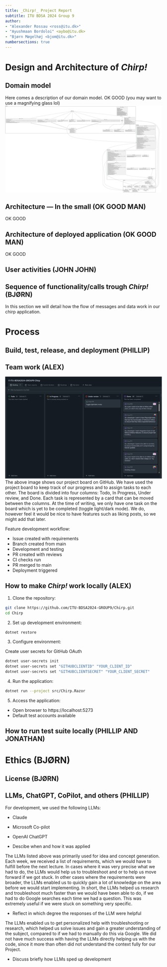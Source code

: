 ```yaml
---
title: _Chirp!_ Project Report
subtitle: ITU BDSA 2024 Group 9
author:
- "Alexander Rossau <ross@itu.dk>"
- "Ayushmaan Bordoloi" <aybo@itu.dk>
- "Bjørn Møgelhøj <bjom@itu.dk>"
numbersections: true
---
```


# Design and Architecture of _Chirp!_

## Domain model

Here comes a description of our domain model.
OK GOOD
(you may want to use a magnifying glass lol)
![Illustration of the _Chirp!_ data model as UML class diagram.](images/include.svg)

## Architecture — In the small (OK GOOD MAN)
OK GOOD

## Architecture of deployed application (OK GOOD MAN)
OK GOOD

## User activities (JOHN JOHN)

## Sequence of functionality/calls trough _Chirp!_ (BJØRN)
In this section we will detail how the flow of messages and data work in our chirp application.


# Process

## Build, test, release, and deployment (PHILLIP)

## Team work (ALEX)
![Project board](images/board.png)
The above image shows our project board on GitHub. We have used the project board to keep track of our progress and to assign tasks to each other.
The board is divided into four columns: Todo, In Progress, Under review, and Done. Each task is represented by a card that can be moved between the columns.
At the time of writing, we only have one task on the board which is yet to be completed (toggle light/dark mode). We do, however feel it would be nice to have features such as liking posts, so we might add that later.

Feature development workflow:

- Issue created with requirements
- Branch created from main
- Development and testing
- PR created with reviews
- CI checks run
- PR merged to main
- Deployment triggered

## How to make _Chirp!_ work locally (ALEX)

1. Clone the repository:

```bash
git clone https://github.com/ITU-BDSA2024-GROUP9/Chirp.git
cd Chirp
```

2. Set up development environment:

```bash
dotnet restore
```

3. Configure environment:

Create user secrets for GitHub OAuth
```bash
dotnet user-secrets init
dotnet user-secrets set "GITHUBCLIENTID" "YOUR_CLIENT_ID"
dotnet user-secrets set "GITHUBCLIENTSECRET" "YOUR_CLIENT_SECRET"
```

4. Run the application:


```bash
dotnet run --project src/Chirp.Razor
```

5. Access the application:

- Open browser to https://localhost:5273
- Default test accounts available

## How to run test suite locally (PHILLIP AND JONATHAN)

# Ethics (BJØRN)

## License (BJØRN)

## LLMs, ChatGPT, CoPilot, and others (PHILLIP)

For development, we used the following LLMs:
- Claude
- Microsoft Co-pilot
- OpenAI ChatGPT

- Descibe when and how it was applied

The LLMs listed above was primarily used for idea and concept generation. Each week, we received a list of requirements,
which we would have to fulfill before the next lecture. In cases where it was very precise what we had to do, the LLMs
would help us to troubleshoot and or to help us move forward if we got stuck. In other cases where the requirements were
broader, the LLMs enabled us to quickly gain a lot of knowledge on the area before we would start implementing. In short,
the LLMs helped us research and troubleshoot much faster than we would have been able to do, if we had to do Google searches
each time we had a question. This was extremely useful if we were stuck on something very specific.

- Reflect in which degree the responses of the LLM were helpful

The LLMs enabled us to get personalized help with troubleshooting or research, which helped us solve issues and gain
a greater understanding of the subject, compared to if we had to manually do this via Google. We did not have much success
with having the LLMs directly helping us with the code, since it more than often did not understand the context fully
for our Project.

- Discuss briefly how LLMs sped up development
